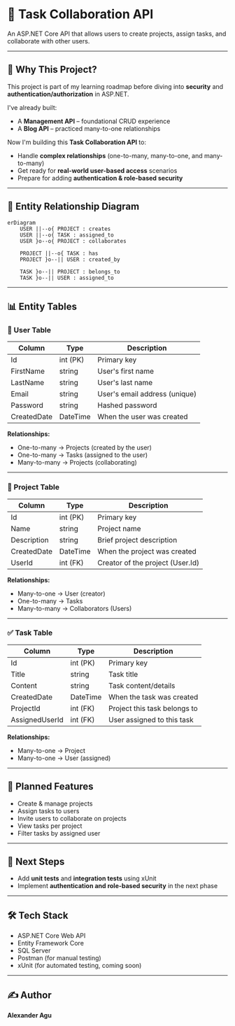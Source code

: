 # 🧠 Task Collaboration API

An ASP.NET Core API that allows users to create projects, assign tasks, and collaborate with other users.

---

## 📌 Why This Project?

This project is part of my learning roadmap before diving into **security** and **authentication/authorization** in ASP.NET.

I've already built:
- A **Management API** – foundational CRUD experience
- A **Blog API** – practiced many-to-one relationships

Now I'm building this **Task Collaboration API** to:
- Handle **complex relationships** (one-to-many, many-to-one, and many-to-many)
- Get ready for **real-world user-based access** scenarios
- Prepare for adding **authentication & role-based security**

---

## 🧱 Entity Relationship Diagram

```mermaid
erDiagram
    USER ||--o{ PROJECT : creates
    USER ||--o{ TASK : assigned_to
    USER }o--o{ PROJECT : collaborates

    PROJECT ||--o{ TASK : has
    PROJECT }o--|| USER : created_by

    TASK }o--|| PROJECT : belongs_to
    TASK }o--|| USER : assigned_to
```

---

## 📊 Entity Tables

### 👤 User Table

| Column       | Type     | Description                             |
|--------------|----------|-----------------------------------------|
| Id           | int (PK) | Primary key                             |
| FirstName    | string   | User's first name                       |
| LastName     | string   | User's last name                        |
| Email        | string   | User's email address (unique)           |
| Password     | string   | Hashed password                         |
| CreatedDate  | DateTime | When the user was created               |

**Relationships:**
- One-to-many → Projects (created by the user)
- One-to-many → Tasks (assigned to the user)
- Many-to-many → Projects (collaborating)

---

### 📁 Project Table

| Column       | Type     | Description                             |
|--------------|----------|-----------------------------------------|
| Id           | int (PK) | Primary key                             |
| Name         | string   | Project name                            |
| Description  | string   | Brief project description               |
| CreatedDate  | DateTime | When the project was created            |
| UserId       | int (FK) | Creator of the project (User.Id)        |

**Relationships:**
- Many-to-one → User (creator)
- One-to-many → Tasks
- Many-to-many → Collaborators (Users)

---

### ✅ Task Table

| Column         | Type     | Description                            |
|----------------|----------|----------------------------------------|
| Id             | int (PK) | Primary key                            |
| Title          | string   | Task title                             |
| Content        | string   | Task content/details                   |
| CreatedDate    | DateTime | When the task was created              |
| ProjectId      | int (FK) | Project this task belongs to           |
| AssignedUserId | int (FK) | User assigned to this task             |

**Relationships:**
- Many-to-one → Project
- Many-to-one → User (assigned)


---

## 🚀 Planned Features
- Create & manage projects
- Assign tasks to users
- Invite users to collaborate on projects
- View tasks per project
- Filter tasks by assigned user

---

## 🧪 Next Steps
- Add **unit tests** and **integration tests** using xUnit
- Implement **authentication and role-based security** in the next phase

---

## 🛠 Tech Stack
- ASP.NET Core Web API
- Entity Framework Core
- SQL Server
- Postman (for manual testing)
- xUnit (for automated testing, coming soon)

---

## ✍️ Author
**Alexander Agu**

